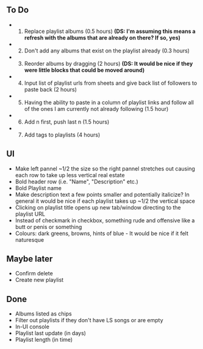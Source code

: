 ## To Do

-   1. Replace playlist albums (0.5 hours) **(DS: I'm assuming this means a refresh with the albums that are already on there? If so, yes)**
-   2. Don't add any albums that exist on the playlist already (0.3 hours)
-   3. Reorder albums by dragging (2 hours) **(DS: It would be nice if they were little blocks that could be moved around)**
-   4. Input list of playlist urls from sheets and give back list of followers to paste back (2 hours)
-   5. Having the ability to paste in a column of playlist links and follow all of the ones I am currently not already following (1.5 hour)
-   6. Add n first, push last n (1.5 hours)
-   7. Add tags to playlists (4 hours)


## UI
-   Make left pannel ~1/2 the size so the right pannel stretches out causing each row to take up less vertical real estate
-   Bold header row (i.e. "Name", "Description" etc.)
-   Bold Playlist name
-   Make description text a few points smaller and potentially italicize? In general it would be nice if each playlist takes up ~1/2 the vertical space
-   Clicking on playlist title opens up new tab/window directing to the playlist URL
-   Instead of checkmark in checkbox, something rude and offensive like a butt or penis or something
-   Colours: dark greens, browns, hints of blue - It would be nice if it felt naturesque

## Maybe later

-   Confirm delete
-   Create new playlist

## Done

-   Albums listed as chips
-   Filter out playlists if they don't have LS songs or are empty
-   In-UI console
-   Playlist last update (in days)
-   Playlist length (in time)
